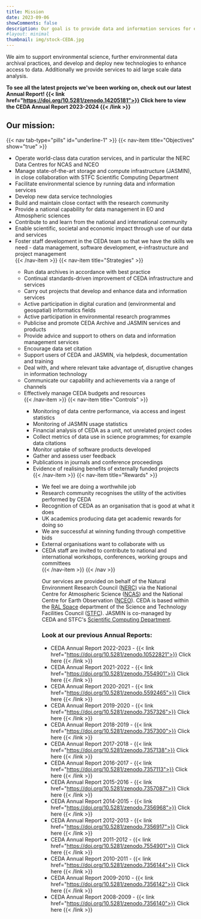```yaml
---
title: Mission
date: 2023-09-06
showComments: false
description: Our goal is to provide data and information services for environmental science
#layout: minimal
thumbnail: img/stock-CEDA.jpg
---
```


We aim to support environmental science, further environmental data archival practices, and develop and deploy new technologies to enhance access to data. Additionally we provide services to aid large scale data analysis.

**To see all the latest projects we've been working on, check out our latest Annual Report! {{< link href="https://doi.org/10.5281/zenodo.14205181">}} Click here to view the CEDA Annual Report 2023-2024 {{< /link >}}**

## Our mission:

{{< nav tab-type="pills" id="underline-1" >}}
  {{< nav-item title="Objectives" show="true" >}}
    <ul><li>Operate world-class data curation services, and in particular the NERC Data Centres for NCAS and NCEO</li><li>Manage state-of-the-art storage and compute infrastructure (JASMIN), in close collaboration with STFC Scientific Computing Department</li>
    <li>Facilitate environmental science by running data and information services</li>
    <li>Develop new data service technologies</li>
    <li>Build and maintain close contact with the research community</li>
    <li>Provide a national capability for data management in EO and Atmospheric sciences</li>
    <li>Contribute to and learn from the national and international community</li>
    <li>Enable scientific, societal and economic impact through use of our data and services</li>
    <li>Foster staff development in the CEDA team so that we have the skills we need - data management, software development, e-infrastructure and project management </li>
  {{< /nav-item >}}
  {{< nav-item title="Strategies" >}}
    <ul><li>Run data archives in accordance with best practice</li>
    <li>Continual standards-driven improvement of CEDA infrastructure and services</li>
    <li>Carry out projects that develop and enhance data and information services</li>
    <li>Active participation in digital curation and (environmental and geospatial) informatics fields</li>
    <li>Active participation in environmental research programmes</li>
    <li>Publicise and promote CEDA Archive and JASMIN services and products</li>
    <li>Provide advice and support to others on data and information management services</li>
    <li>Encourage data set citation</li>
    <li>Support users of CEDA and JASMIN, via helpdesk, documentation and training</li>
    <li>Deal with, and where relevant take advantage of, disruptive changes in information technology</li>
    <li>Communicate our capability and achievements via a range of channels</li>
    <li>Effectively manage CEDA budgets and resources</li>
  {{< /nav-item >}}
  {{< nav-item title="Controls" >}}
    <ul><li>Monitoring of data centre performance, via access and ingest statistics</li>
    <li>Monitoring of JASMIN usage statistics</li>
    <li>Financial analysis of CEDA as a unit, not unrelated project codes</li>
    <li>Collect metrics of data use in science programmes; for example data citations</li>
    <li>Monitor uptake of software products developed</li>
    <li>Gather and assess user feedback</li>
    <li>Publications in journals and conference proceedings</li>
    <li>Evidence of realising benefits of externally funded projects</li>
  {{< /nav-item >}}
  {{< nav-item title="Rewards" >}}
    <ul><li>We feel we are doing a worthwhile job</li>
    <li>Research community recognises the utility of the activities performed by CEDA</li>
    <li>Recognition of CEDA as an organisation that is good at what it does</li>
    <li>UK academics producing data get academic rewards for doing so</li>
    <li>We are successful at winning funding through competitive bids</li>
    <li>External organisations want to collaborate with us</li>
    <li>CEDA staff are invited to contribute to national and international workshops, conferences, working groups and committees</li>
  {{< /nav-item >}}
{{< /nav >}}

<p class="p1">Our services are provided on behalf of the Natural Environment Research Council (<a href="https://nerc.ukri.org/">NERC</a>) via the National Centre for Atmospheric Science (<a href="https://ncas.ac.uk/en/">NCAS</a>) and the National Centre for Earth Observation (<a href="https://www.nceo.ac.uk/">NCEO</a>). CEDA is based within the&nbsp;<a href="http://www.stfc.ac.uk/ralspace/default.aspx"><span class="s1">RAL Space</span></a>&nbsp;department of the&nbsp;<span class="s1">Science and Technology Facilities Council</span>&nbsp;(<a href="https://stfc.ukri.org/">STFC</a>).&nbsp;JASMIN is co-managed by CEDA&nbsp;and STFC's <a href="https://www.scd.stfc.ac.uk/Pages/home.aspx">Scientific Computing Department</a>.&nbsp;&nbsp;</p>

### Look at our previous Annual Reports:

- CEDA Annual Report 2022-2023 - {{< link href="https://doi.org/10.5281/zenodo.10522821">}} Click here {{< /link >}}
- CEDA Annual Report 2021-2022 - {{< link href="https://doi.org/10.5281/zenodo.7554901">}} Click here {{< /link >}}
- CEDA Annual Report 2020-2021 - {{< link href="https://doi.org/10.5281/zenodo.5592465">}} Click here {{< /link >}}
- CEDA Annual Report 2019-2020 - {{< link href="https://doi.org/10.5281/zenodo.7357326">}} Click here {{< /link >}}
- CEDA Annual Report 2018-2019 - {{< link href="https://doi.org/10.5281/zenodo.7357300">}} Click here {{< /link >}}
- CEDA Annual Report 2017-2018 - {{< link href="https://doi.org/10.5281/zenodo.7357138">}} Click here {{< /link >}}
- CEDA Annual Report 2016-2017 - {{< link href="https://doi.org/10.5281/zenodo.7357113">}} Click here {{< /link >}}
- CEDA Annual Report 2015-2016 - {{< link href="https://doi.org/10.5281/zenodo.7357087">}} Click here {{< /link >}}
- CEDA Annual Report 2014-2015 - {{< link href="https://doi.org/10.5281/zenodo.7356968">}} Click here {{< /link >}}
- CEDA Annual Report 2012-2013 - {{< link href="https://doi.org/10.5281/zenodo.7356917">}} Click here {{< /link >}}
- CEDA Annual Report 2011-2012 - {{< link href="https://doi.org/10.5281/zenodo.7554901">}} Click here {{< /link >}}
- CEDA Annual Report 2010-2011 - {{< link href="https://doi.org/10.5281/zenodo.7356144">}} Click here {{< /link >}}
- CEDA Annual Report 2009-2010 - {{< link href="https://doi.org/10.5281/zenodo.7356142">}} Click here {{< /link >}}
- CEDA Annual Report 2008-2009 - {{< link href="https://doi.org/10.5281/zenodo.7356140">}} Click here {{< /link >}}
